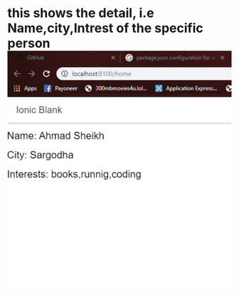 <h1> this shows the detail, i.e Name,city,Intrest of the specific person
<img src="Capture.PNG" width="752">
